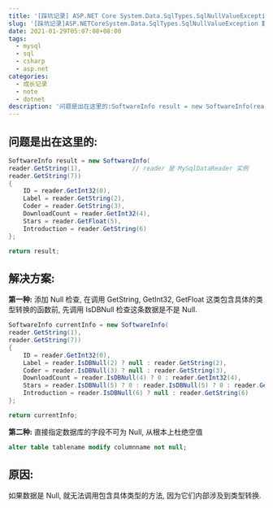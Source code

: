 ```yaml
---
title: '[踩坑记录] ASP.NET Core System.Data.SqlTypes.SqlNullValueException: 数据为空。不能对空值调用此方法'
slug: '[踩坑记录]ASP.NETCoreSystem.Data.SqlTypes.SqlNullValueException 数据为空。不能对空值调用此方法'
date: 2021-01-29T05:07:08+08:00
tags:
  - mysql
  - sql
  - csharp
  - asp.net
categories:
  - 成长记录
  - note
  - dotnet
description: '问题是出在这里的:SoftwareInfo result = new SoftwareInfo(reader.GetString(1),              // reader 是 MySqlDataReader 实例reader.GetString(7)){    ID = reader.GetInt32(0),    Label = reader.GetString(2),    Coder = reader.GetString(3),    DownloadCount = rea'
---
```


## 问题是出在这里的:

```csharp
SoftwareInfo result = new SoftwareInfo(
reader.GetString(1),              // reader 是 MySqlDataReader 实例
reader.GetString(7))
{
    ID = reader.GetInt32(0),
    Label = reader.GetString(2),
    Coder = reader.GetString(3),
    DownloadCount = reader.GetInt32(4),
    Stars = reader.GetFloat(5),
    Introduction = reader.GetString(6)
};

return result;
```

## 解决方案:

**第一种:** 添加 Null 检查, 在调用 GetString, GetInt32, GetFloat 这类包含具体的类型转换的函数前, 先调用 IsDBNull 检查这条数据是不是 Null.

```csharp
SoftwareInfo currentInfo = new SoftwareInfo(
reader.GetString(1),
reader.GetString(7))
{
    ID = reader.GetInt32(0),
    Label = reader.IsDBNull(2) ? null : reader.GetString(2),
    Coder = reader.IsDBNull(3) ? null : reader.GetString(3),
    DownloadCount = reader.IsDBNull(4) ? 0 : reader.GetInt32(4),
    Stars = reader.IsDBNull(5) ? 0 : reader.IsDBNull(5) ? 0 : reader.GetFloat(5),
    Introduction = reader.IsDBNull(6) ? null : reader.GetString(6)
};

return currentInfo;

```

**第二种:** 直接指定数据库的字段不可为 Null, 从根本上杜绝空值

```sql
alter table tablename modify columnname not null;
```

## 原因:

如果数据是 Null, 就无法调用包含具体类型的方法, 因为它们内部涉及到类型转换.
